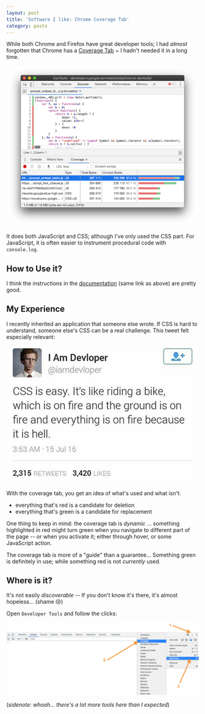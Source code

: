 ```yaml
---
layout: post
title: 'Software I like: Chrome Coverage Tab'
category: posts
---
```


While both Chrome and Firefox have great developer tools; I had _almost_ forgotten
that Chrome has a [Coverage Tab](https://developer.chrome.com/docs/devtools/coverage/) ~ I hadn't needed it in a long time.

![coverage tab screenshot](/assets/like-coverage/coverage.webp)

It does both JavaScript and CSS; although I've only used the CSS part. For
JavaScript, it is often easier to instrument procedural code with
`console.log`.

## How to Use it?

I think the instructions in the [documentation](https://developer.chrome.com/docs/devtools/coverage/) (same link as above) are pretty good.

## My Experience

I recently inherited an application that someone else wrote. If CSS is hard to
understand, someone else's CSS can be a real challenge. This tweet felt
especially relevant:

![css is hell](/assets/like-coverage/css-on-fire.jpg)

With the coverage tab, you get an idea of what's used and what isn't:
- everything that's red is a candidate for deletion
- everything that's green is a candidate for replacement

One thing to keep in mind: the coverage tab is _dynamic_ ... something highlighted in red might turn green
when you navigate to different part of the page -- or when you activate it; either through hover, or some JavaScript action.

The coverage tab is more of a "guide" than a guarantee... Something green is definitely in use; while something red is not _currently_ used.

## Where is it?

It's not easily _discoverable_ -- If you don't know it's there, it's almost hopeless... (shame 😢)

Open `Developer Tools` and follow the clicks:

![finding the coverage tab in chrome](/assets/like-coverage/coverage-where.png)

(_sidenote: whoah... there's a lot more tools here than I expected_)


